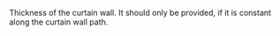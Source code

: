 Thickness of the curtain wall. It should only be provided, if it is constant along the curtain wall path.
